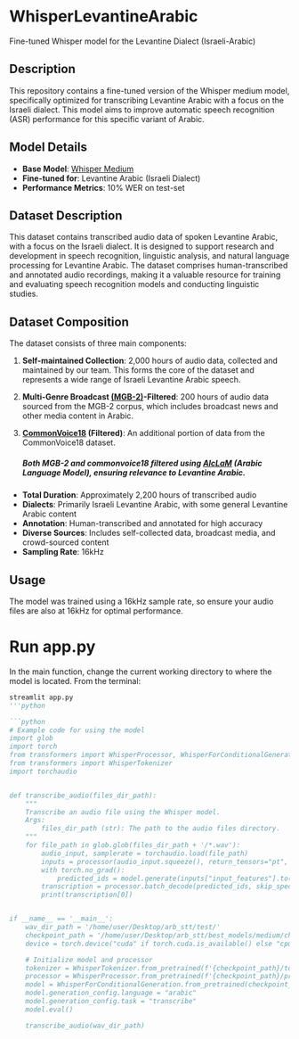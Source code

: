 # WhisperLevantineArabic
Fine-tuned Whisper model for the Levantine Dialect (Israeli-Arabic)
## Description
This repository contains a fine-tuned version of the Whisper medium model, specifically optimized for transcribing Levantine Arabic with a focus on the Israeli dialect. This model aims to improve automatic speech recognition (ASR) performance for this specific variant of Arabic.

## Model Details
- **Base Model**: [Whisper Medium](https://github.com/openai/whisper)
- **Fine-tuned for**: Levantine Arabic (Israeli Dialect)
- **Performance Metrics**: 10% WER on test-set

## Dataset Description
This dataset contains transcribed audio data of spoken Levantine Arabic, with a focus on the Israeli dialect. It is designed to support research and development in speech recognition, linguistic analysis, and natural language processing for Levantine Arabic. The dataset comprises human-transcribed and annotated audio recordings, making it a valuable resource for training and evaluating speech recognition models and conducting linguistic studies.

## Dataset Composition
The dataset consists of three main components:

1. **Self-maintained Collection**: 2,000 hours of audio data, collected and maintained by our team. This forms the core of the dataset and represents a wide range of Israeli Levantine Arabic speech.

2. **Multi-Genre Broadcast [(MGB-2)](https://huggingface.co/datasets/BelalElhossany/mgb2_audios_transcriptions_preprocessed)-Filtered**: 200 hours of audio data sourced from the MGB-2 corpus, which includes broadcast news and other media content in Arabic.

3. **[CommonVoice18](https://huggingface.co/datasets/fsicoli/common_voice_18_0) (Filtered)**: An additional portion of data from the CommonVoice18 dataset.
   ##### Both MGB-2 and commonvoice18 filtered using [AlcLaM](https://arxiv.org/abs/2407.13097) (Arabic Language Model), ensuring relevance to Levantine Arabic.

- **Total Duration**: Approximately 2,200 hours of transcribed audio
- **Dialects**: Primarily Israeli Levantine Arabic, with some general Levantine Arabic content
- **Annotation**: Human-transcribed and annotated for high accuracy
- **Diverse Sources**: Includes self-collected data, broadcast media, and crowd-sourced content
- **Sampling Rate**: 16kHz

## Usage
The model was trained using a 16kHz sample rate, so ensure your audio files are also at 16kHz for optimal performance.

# Run app.py
In the main function, change the current working directory to where the model is located.
From the terminal: 
```python
streamlit app.py
'''python

```python
# Example code for using the model
import glob
import torch
from transformers import WhisperProcessor, WhisperForConditionalGeneration
from transformers import WhisperTokenizer
import torchaudio


def transcribe_audio(files_dir_path):
    """
    Transcribe an audio file using the Whisper model.
    Args:
        files_dir_path (str): The path to the audio files directory.
    """
    for file_path in glob.glob(files_dir_path + '/*.wav'):
        audio_input, samplerate = torchaudio.load(file_path)
        inputs = processor(audio_input.squeeze(), return_tensors="pt", sampling_rate=samplerate)
        with torch.no_grad():
            predicted_ids = model.generate(inputs["input_features"].to(device))
        transcription = processor.batch_decode(predicted_ids, skip_special_tokens=True)
        print(transcription[0])


if __name__ == '__main__':
    wav_dir_path = '/home/user/Desktop/arb_stt/test/'
    checkpoint_path = '/home/user/Desktop/arb_stt/best_models/medium/checkpoint-3300'
    device = torch.device("cuda" if torch.cuda.is_available() else "cpu")

    # Initialize model and processor
    tokenizer = WhisperTokenizer.from_pretrained(f'{checkpoint_path}/tokenizer', language="Arabic", task="transcribe")
    processor = WhisperProcessor.from_pretrained(f'{checkpoint_path}/processor', language="Arabic", task="transcribe")
    model = WhisperForConditionalGeneration.from_pretrained(checkpoint_path).to(device)
    model.generation_config.language = "arabic"
    model.generation_config.task = "transcribe"
    model.eval()

    transcribe_audio(wav_dir_path)





